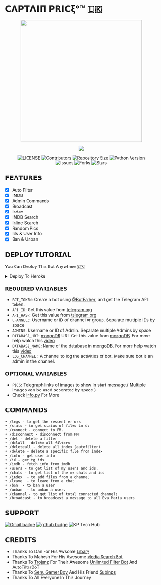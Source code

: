 # 𝗖𝝠𝝦𝝩𝝠𝝞𝝥 𝝦𝗥𝝞𝗖𝝽°™️ 🇱🇰 
<p align="center"><a href="https://t.me/MaX_Captain_Price_Robot"><img src="https://github.com/KisaraPesanjithPerera/Captain-Price/blob/main/database/logo.png" width="400"></a></p>
<p align="center"><img src="https://stars.medv.io/EvamariaTG/EvaMaria.svg"></p>
<p align="center">
    <img src="https://img.shields.io/github/license/KisaraPesanjithPerera/Captain-Price?style=for-the-badge&logo=github" alt="LICENSE">
    <img src="https://img.shields.io/github/contributors/KisaraPesanjithPerera/Captain-Price?style=for-the-badge&logo=github" alt="Contributors">
    <img src="https://img.shields.io/github/repo-size/KisaraPesanjithPerera/Captain-Price?style=for-the-badge&logo=github" alt="Repository Size"> 
    <img src="https://img.shields.io/badge/python-3.9-green?style=for-the-badge&logo=appveyor" alt="Python Version">
 <br>   
    <img src="https://img.shields.io/github/issues/KisaraPesanjithPerera/Captain-Price?style=for-the-badge&logo=github" alt="Issues">
    <img src="https://img.shields.io/github/forks/KisaraPesanjithPerera/Captain-Price?style=for-the-badge&logo=github" alt="Forks">
    <img src="https://img.shields.io/github/stars/KisaraPesanjithPerera/Captain-Price?style=for-the-badge&logo=github" alt="Stars">
</p> 


## 𝗙𝗘𝝠𝝩𝗨𝗥𝗘𝗦

- [x] Auto Filter
- [x] IMDB
- [x] Admin Commands
- [x] Broadcast
- [x] Index
- [x] IMDB Search
- [x] Inline Search
- [x] Random Pics
- [x] Ids & User Info 
- [x] Ban & Unban 

 ## 𝗗𝗘𝗣𝗟𝝤𝝪 𝝩𝗨𝝩𝝤𝗥𝗜𝝠𝗟
You Can Deploy This Bot Anywhere 🇱🇰
 
<details><summary>Deploy To Heroku</summary>
<p>
<br>

 [![Deploy](https://www.herokucdn.com/deploy/button.svg)](https://heroku.com/deploy?template=https://github.com/KisaraPesanjithPerera/Captain-Price) 

</p>
</details>

### 𝗥𝗘𝗤𝗨𝗜𝗥𝗘𝗗 𝗩𝝠𝗥𝗜𝝠𝗕𝗟𝗘𝗦
* `BOT_TOKEN`: Create a bot using [@BotFather](https://telegram.dog/BotFather), and get the Telegram API token.
* `API_ID`: Get this value from [telegram.org](https://my.telegram.org/apps)
* `API_HASH`: Get this value from [telegram.org](https://my.telegram.org/apps)
* `CHANNELS`: Username or ID of channel or group. Separate multiple IDs by space
* `ADMINS`: Username or ID of Admin. Separate multiple Admins by space
* `DATABASE_URI`: [mongoDB](https://www.mongodb.com) URI. Get this value from [mongoDB](https://www.mongodb.com). For more help watch this [video](https://youtu.be/1G1XwEOnxxo)
* `DATABASE_NAME`: Name of the database in [mongoDB](https://www.mongodb.com). For more help watch this [video](https://youtu.be/1G1XwEOnxxo)
* `LOG_CHANNEL` : A channel to log the activities of bot. Make sure bot is an admin in the channel.
### 𝝤𝗣𝝩𝗜𝝤𝝢𝝠𝗟 𝗩𝝠𝗥𝗜𝝠𝗕𝗟𝗘𝗦
* `PICS`: Telegraph links of images to show in start message.( Multiple images can be used seperated by space )
* Check [info.py](https://github.com/KisaraPesanjithPerera/Captain-Price/blob/main/info.py) For More


## 𝗖𝝤𝗠𝗠𝝠𝝢𝗗𝗦
```
• /logs - to get the rescent errors
• /stats - to get status of files in db
• /connect - connect to PM.
• /disconnect - disconnect from PM
• /del - delete a filter
• /delall - delete all filters
• /deleteall - delete all index (autofilter)
• /delete - delete a specific file from index
• /info - get user info
• /id - get tg ids.
• /imdb - fetch info from imdb
• /users - to get list of my users and ids.
• /chats - to get list of the my chats and ids 
• /index  - to add files from a channel
• /leave  - to leave from a chat
• /ban  - to ban a user
• /unban  - to unban a user.
• /channel - to get list of total connected channels
• /broadcast - to broadcast a message to all Eva Maria users
```
## 𝗦𝗨𝗣𝗣𝝤𝗥𝝩
[![Gmail badge](https://img.shields.io/badge/Kisara-Pesanjith-Perera30302f?style=flat&logo=gmail)](mailto:kpwithworks@gmail.com)
[![github badge](https://img.shields.io/badge/Kisara-Pesanjith-Perera30302f?style=flat&logo=github)](https://github.com/KisaraPesanjithPerera)
![KP Tech Hub](https://img.shields.io/youtube/channel/subscribers/UC_-caKrhcU3J_ktLQYInwuw?label=KP%20Tech%20Hub&style=social)

## 𝗖𝗥𝗘𝗗𝗜𝝩𝗦 
 - Thanks To Dan For His Awsome [Libary](https://github.com/pyrogram/pyrogram)
 - Thanks To Mahesh For His Awesome [Media Search Bot](https://github.com/Mahesh0253/Media-Search-bot)
 - Thanks To [Trojanz](https://github.com/trojanzhex) For Their Awesome [Unlimited Filter Bot](https://github.com/TroJanzHEX/Unlimited-Filter-Bot) And [AutoFilterBoT](https://github.com/trojanzhex/auto-filter-bot)
 - Thanks To [Senu Gamer Boy](https://github.com/SenuGamerBoy) And His Friend [Subinps](https://github.com/Subinps)
 - Thanks To All Everyone In This Journey

